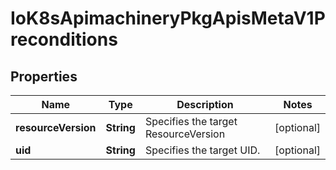 
# IoK8sApimachineryPkgApisMetaV1Preconditions

## Properties
Name | Type | Description | Notes
------------ | ------------- | ------------- | -------------
**resourceVersion** | **String** | Specifies the target ResourceVersion |  [optional]
**uid** | **String** | Specifies the target UID. |  [optional]



